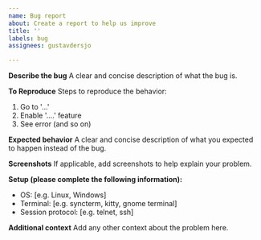 ```yaml
---
name: Bug report
about: Create a report to help us improve
title: ''
labels: bug
assignees: gustavdersjo

---
```


**Describe the bug**
A clear and concise description of what the bug is.

**To Reproduce**
Steps to reproduce the behavior:
1. Go to '...'
2. Enable '....' feature
4. See error
(and so on)

**Expected behavior**
A clear and concise description of what you expected to happen instead of the bug.

**Screenshots**
If applicable, add screenshots to help explain your problem.

**Setup (please complete the following information):**
 - OS: [e.g. Linux, Windows]
 - Terminal: [e.g. syncterm, kitty, gnome terminal]
 - Session protocol: [e.g. telnet, ssh]

**Additional context**
Add any other context about the problem here.
